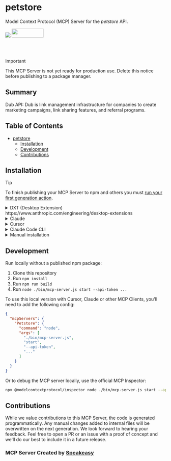 # petstore

Model Context Protocol (MCP) Server for the *petstore* API.

<div align="left">
    <a href="https://www.speakeasy.com/?utm_source=petstore&utm_campaign=mcp-typescript"><img src="https://custom-icon-badges.demolab.com/badge/-Built%20By%20Speakeasy-212015?style=for-the-badge&logoColor=FBE331&logo=speakeasy&labelColor=545454" /></a>
    <a href="https://opensource.org/licenses/MIT">
        <img src="https://img.shields.io/badge/License-MIT-blue.svg" style="width: 100px; height: 28px;" />
    </a>
</div>


<br /><br />
> [!IMPORTANT]
> This MCP Server is not yet ready for production use. Delete this notice before publishing to a package manager.

<!-- Start Summary [summary] -->
## Summary

Dub API: Dub is link management infrastructure for companies to create marketing campaigns, link sharing features, and referral programs.
<!-- End Summary [summary] -->

<!-- Start Table of Contents [toc] -->
## Table of Contents
<!-- $toc-max-depth=2 -->
* [petstore](#petstore)
  * [Installation](#installation)
  * [Development](#development)
  * [Contributions](#contributions)

<!-- End Table of Contents [toc] -->

<!-- Start Installation [installation] -->
## Installation

> [!TIP]
> To finish publishing your MCP Server to npm and others you must [run your first generation action](https://www.speakeasy.com/docs/github-setup#step-by-step-guide).

<details>
<summary>DXT (Desktop Extension)</summary>

Install the MCP server as a Desktop Extension using the pre-built `mcp-server.dxt` file:

Simply drag and drop the `mcp-server.dxt` file onto Claude Desktop to install the extension.

The DXT package includes the MCP server and all necessary configuration. Once installed, the server will be available without additional setup.

> [!NOTE]
> DXT (Desktop Extensions) provide a streamlined way to package and distribute MCP servers. Learn more about [Desktop Extensions](https://www.anthropic.com/engineering/desktop-extensions).

</details>
https://www.anthropic.com/engineering/desktop-extensions
<details>
<summary>Claude</summary>

Add the following server definition to your `claude_desktop_config.json` file:

```json
{
  "mcpServers": {
    "Dub": {
      "command": "npx",
      "args": [
        "-y",
        "--package",
        "Dub",
        "--",
        "mcp",
        "start",
        "--api-token",
        "..."
      ]
    }
  }
}
```

</details>

<details>
<summary>Cursor</summary>

[![Install MCP Server](https://cursor.com/deeplink/mcp-install-dark.svg)](https://cursor.com/install-mcp?name=Dub&config=eyJtY3BTZXJ2ZXJzIjp7IkR1YiI6eyJjb21tYW5kIjoibnB4IiwiYXJncyI6WyIteSIsIi0tcGFja2FnZSIsIkR1YiIsIi0tIiwibWNwIiwic3RhcnQiLCItLWFwaS10b2tlbiIsIi4uLiJdfX19)

Or manually:

1. Open Cursor Settings
2. Select Tools and Integrations
3. Select New MCP Server
4. Paste the following JSON into the MCP Server Configuration field:

```json
{
  "mcpServers": {
    "Dub": {
      "command": "npx",
      "args": [
        "-y",
        "--package",
        "Dub",
        "--",
        "mcp",
        "start",
        "--api-token",
        "..."
      ]
    }
  }
}
```

</details>

<details>
<summary>Claude Code CLI</summary>

```bash
npx -y --package Dub -- mcp start --api-token ...
```

</details>

<details>
<summary>Manual installation</summary>




To start the MCP server, run:

```bash
npx -y --package Dub -- mcp start --api-token ...
```

For a full list of server arguments, run:

```bash
npx -y --package Dub -- mcp start --help
```

</details>
<!-- End Installation [installation] -->

<!-- Placeholder for Future Speakeasy SDK Sections -->

## Development

Run locally without a published npm package:
1. Clone this repository
2. Run `npm install`
3. Run `npm run build`
4. Run `node ./bin/mcp-server.js start --api-token ...`

To use this local version with Cursor, Claude or other MCP Clients, you'll need to add the following config:

```json
{
  "mcpServers": {
    "Petstore": {
      "command": "node",
      "args": [
        "./bin/mcp-server.js",
        "start",
        "--api-token",
        "..."
      ]
    }
  }
}
```

Or to debug the MCP server locally, use the official MCP Inspector: 

```bash
npx @modelcontextprotocol/inspector node ./bin/mcp-server.js start --api-token ...
```



## Contributions

While we value contributions to this MCP Server, the code is generated programmatically. Any manual changes added to internal files will be overwritten on the next generation. 
We look forward to hearing your feedback. Feel free to open a PR or an issue with a proof of concept and we'll do our best to include it in a future release. 

### MCP Server Created by [Speakeasy](https://www.speakeasy.com/?utm_source=petstore&utm_campaign=mcp-typescript)
